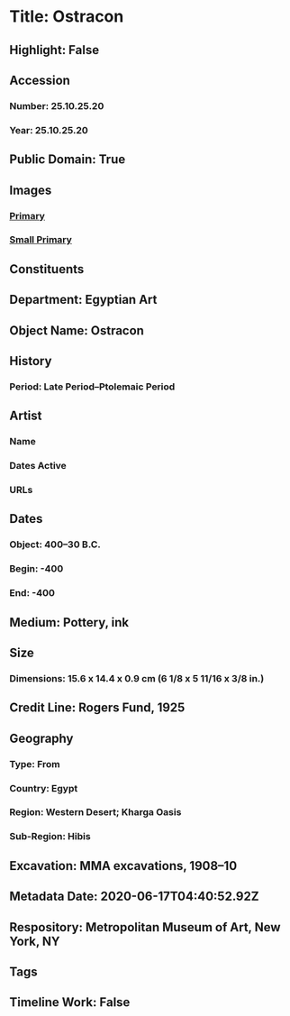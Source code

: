 # Title: Ostracon
## Highlight: False
## Accession
### Number: 25.10.25.20
### Year: 25.10.25.20
## Public Domain: True
## Images
### [Primary](https://images.metmuseum.org/CRDImages/eg/original/25-10-25-20.JPG)
### [Small Primary](https://images.metmuseum.org/CRDImages/eg/web-large/25-10-25-20.JPG)
## Constituents
## Department: Egyptian Art
## Object Name: Ostracon
## History
### Period: Late Period–Ptolemaic Period
## Artist
### Name
### Dates Active
### URLs
## Dates
### Object: 400–30 B.C.
### Begin: -400
### End: -400
## Medium: Pottery, ink
## Size
### Dimensions: 15.6 x 14.4 x 0.9 cm (6 1/8 x 5 11/16 x 3/8 in.)
## Credit Line: Rogers Fund, 1925
## Geography
### Type: From
### Country: Egypt
### Region: Western Desert; Kharga Oasis
### Sub-Region: Hibis
## Excavation: MMA excavations, 1908–10
## Metadata Date: 2020-06-17T04:40:52.92Z
## Respository: Metropolitan Museum of Art, New York, NY
## Tags
## Timeline Work: False